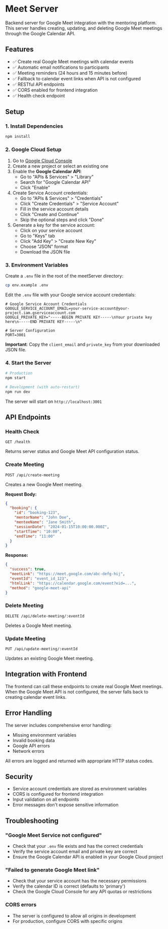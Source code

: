# Meet Server

Backend server for Google Meet integration with the mentoring platform. This server handles creating, updating, and deleting Google Meet meetings through the Google Calendar API.

## Features

- ✅ Create real Google Meet meetings with calendar events
- ✅ Automatic email notifications to participants
- ✅ Meeting reminders (24 hours and 15 minutes before)
- ✅ Fallback to calendar event links when API is not configured
- ✅ RESTful API endpoints
- ✅ CORS enabled for frontend integration
- ✅ Health check endpoint

## Setup

### 1. Install Dependencies

```bash
npm install
```

### 2. Google Cloud Setup

1. Go to [Google Cloud Console](https://console.cloud.google.com/)
2. Create a new project or select an existing one
3. Enable the **Google Calendar API**:
   - Go to "APIs & Services" > "Library"
   - Search for "Google Calendar API"
   - Click "Enable"
4. Create Service Account credentials:
   - Go to "APIs & Services" > "Credentials"
   - Click "Create Credentials" > "Service Account"
   - Fill in the service account details
   - Click "Create and Continue"
   - Skip the optional steps and click "Done"
5. Generate a key for the service account:
   - Click on your service account
   - Go to "Keys" tab
   - Click "Add Key" > "Create New Key"
   - Choose "JSON" format
   - Download the JSON file

### 3. Environment Variables

Create a `.env` file in the root of the meetServer directory:

```bash
cp env.example .env
```

Edit the `.env` file with your Google service account credentials:

```env
# Google Service Account Credentials
GOOGLE_SERVICE_ACCOUNT_EMAIL=your-service-account@your-project.iam.gserviceaccount.com
GOOGLE_PRIVATE_KEY="-----BEGIN PRIVATE KEY-----\nYour private key here\n-----END PRIVATE KEY-----\n"

# Server Configuration
PORT=3001
```

**Important**: Copy the `client_email` and `private_key` from your downloaded JSON file.

### 4. Start the Server

```bash
# Production
npm start

# Development (with auto-restart)
npm run dev
```

The server will start on `http://localhost:3001`

## API Endpoints

### Health Check
```
GET /health
```
Returns server status and Google Meet API configuration status.

### Create Meeting
```
POST /api/create-meeting
```
Creates a new Google Meet meeting.

**Request Body:**
```json
{
  "booking": {
    "id": "booking-123",
    "mentorName": "John Doe",
    "menteeName": "Jane Smith",
    "sessionDate": "2024-01-15T10:00:00.000Z",
    "startTime": "10:00",
    "endTime": "11:00"
  }
}
```

**Response:**
```json
{
  "success": true,
  "meetLink": "https://meet.google.com/abc-defg-hij",
  "eventId": "event_id_123",
  "htmlLink": "https://calendar.google.com/event?eid=...",
  "method": "google-meet-api"
}
```

### Delete Meeting
```
DELETE /api/delete-meeting/:eventId
```
Deletes a Google Meet meeting.

### Update Meeting
```
PUT /api/update-meeting/:eventId
```
Updates an existing Google Meet meeting.

## Integration with Frontend

The frontend can call these endpoints to create real Google Meet meetings. When the Google Meet API is not configured, the server falls back to creating calendar event links.

## Error Handling

The server includes comprehensive error handling:
- Missing environment variables
- Invalid booking data
- Google API errors
- Network errors

All errors are logged and returned with appropriate HTTP status codes.

## Security

- Service account credentials are stored as environment variables
- CORS is configured for frontend integration
- Input validation on all endpoints
- Error messages don't expose sensitive information

## Troubleshooting

### "Google Meet Service not configured"
- Check that your `.env` file exists and has the correct credentials
- Verify the service account email and private key are correct
- Ensure the Google Calendar API is enabled in your Google Cloud project

### "Failed to generate Google Meet link"
- Check that your service account has the necessary permissions
- Verify the calendar ID is correct (defaults to 'primary')
- Check the Google Cloud Console for any API quotas or restrictions

### CORS errors
- The server is configured to allow all origins in development
- For production, configure CORS with specific origins 